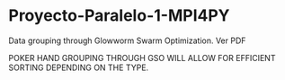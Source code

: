 # Proyecto-Paralelo-1-MPI4PY
Data grouping through Glowworm Swarm Optimization.
Ver PDF


POKER HAND GROUPING THROUGH GSO WILL ALLOW FOR EFFICIENT SORTING DEPENDING ON THE TYPE.
